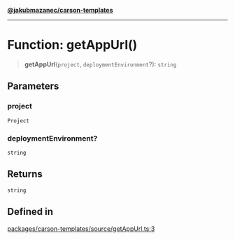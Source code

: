 [**@jakubmazanec/carson-templates**](../README.md)

---

# Function: getAppUrl()

> **getAppUrl**(`project`, `deploymentEnvironment`?): `string`

## Parameters

### project

`Project`

### deploymentEnvironment?

`string`

## Returns

`string`

## Defined in

[packages/carson-templates/source/getAppUrl.ts:3](https://github.com/jakubmazanec/tools/blob/4bb343d3736e4f9f11a014de3241c6054262151e/packages/carson-templates/source/getAppUrl.ts#L3)
